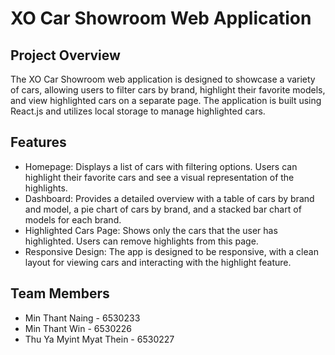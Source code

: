 # XO Car Showroom Web Application

## Project Overview

The XO Car Showroom web application is designed to showcase a variety of cars, allowing users to filter cars by brand, highlight their favorite models, and view highlighted cars on a separate page. The application is built using React.js and utilizes local storage to manage highlighted cars.

## Features

- Homepage: Displays a list of cars with filtering options. Users can highlight their favorite cars and see a visual representation of the highlights.
- Dashboard: Provides a detailed overview with a table of cars by brand and model, a pie chart of cars by brand, and a stacked bar chart of models for each brand.
- Highlighted Cars Page: Shows only the cars that the user has highlighted. Users can remove highlights from this page.
- Responsive Design: The app is designed to be responsive, with a clean layout for viewing cars and interacting with the highlight feature.

## Team Members

- Min Thant Naing - 6530233
- Min Thant Win - 6530226
- Thu Ya Myint Myat Thein - 6530227